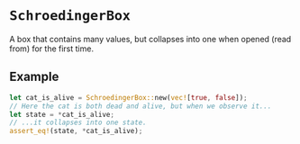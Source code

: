 `SchroedingerBox`
=================

A box that contains many values, but collapses into one when opened (read from)
for the first time.
                                                                                              
Example
-------
                                                                                              
```rust
let cat_is_alive = SchroedingerBox::new(vec![true, false]);
// Here the cat is both dead and alive, but when we observe it...
let state = *cat_is_alive;
// ...it collapses into one state.
assert_eq!(state, *cat_is_alive);
```
